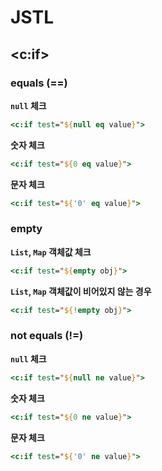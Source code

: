 # JSTL

## <c:if>

### equals (==)

**`null` 체크**

```jsp
<c:if test="${null eq value}">
```

**숫자 체크**

```jsp
<c:if test="${0 eq value}">
```

**문자 체크**

```jsp
<c:if test="${'0' eq value}">
```

### empty

**`List`, `Map` 객체값 체크**

```jsp
<c:if test="${empty obj}">
```

**`List`, `Map` 객체값이 비어있지 않는 경우**

```jsp
<c:if test="${!empty obj}">
```

### not equals (!=)

**`null` 체크**

```jsp
<c:if test="${null ne value}">
```

**숫자 체크**

```jsp
<c:if test="${0 ne value}">
```

**문자 체크**

```jsp
<c:if test="${'0' ne value}">
```
